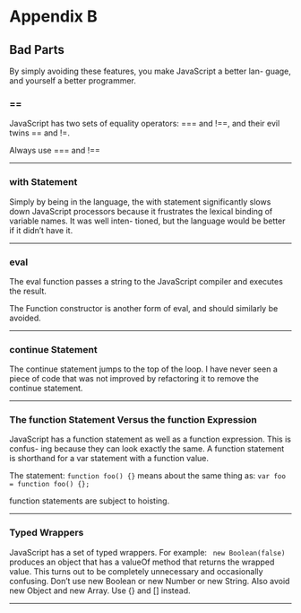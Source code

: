 # Appendix B

## Bad Parts

By simply avoiding these features, you make JavaScript a better lan- guage, and yourself a better programmer.

### ==

JavaScript has two sets of equality operators: === and !==, and their evil twins == and !=.

Always use === and !==

---

### with Statement

Simply by being in the language, the with statement significantly slows down JavaScript processors because it frustrates the lexical binding of variable names. It was well inten- tioned, but the language would be better if it didn’t have it.

---

### eval

The eval function passes a string to the JavaScript compiler and executes the result.

The Function constructor is another form of eval, and should similarly be avoided.

---

### continue Statement

The continue statement jumps to the top of the loop. I have never seen a piece of code that was not improved by refactoring it to remove the continue statement.

---

### The function Statement Versus the function Expression

JavaScript has a function statement as well as a function expression. This is confus- ing because they can look exactly the same. A function statement is shorthand for a var statement with a function value.

The statement:
`function foo() {}`
means about the same thing as:
`var foo = function foo() {};`

function statements are subject to hoisting.

---

### Typed Wrappers


JavaScript has a set of typed wrappers. For example:
` new Boolean(false)`
produces an object that has a valueOf method that returns the wrapped value. This turns out to be completely unnecessary and occasionally confusing. Don’t use new Boolean or new Number or new String.
Also avoid new Object and new Array. Use {} and [] instead.

---
